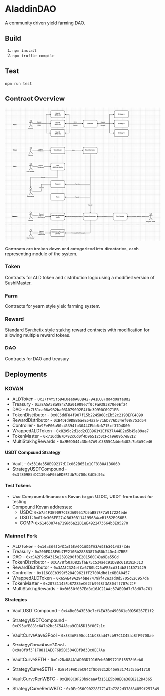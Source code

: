 # AladdinDAO
A community driven yield farming DAO.

## Build

1. `npm install`
2. `npx truffle compile`

## Test
`npm run test`

## Contract Overview

![Overview](/diagram.png)

Contracts are broken down and categorized into directories, each representing module of the system.

### Token
Contracts for ALD token and distribution logic using a modified version of SushiMaster.

### Farm
Contracts for yearn style yield farming system.

### Reward
Standard Synthetix style staking reward contracts with modification for allowing multiple reward tokens.

### DAO
Contracts for DAO and treasury

## Deployments

### KOVAN
 - ALDToken - `0x17f4f5f5D4D0eebA80B42F941DC8Fdd4d0afa8d2`
 - Treasury - `0xaEA5A58a984cA0a01909e7f0cFa9383870e0Ef24`
 - DAO - `0x7f51ca06a9B2ba03A079092E4f0c39900C0971EB`
 - TokenDistributor - `0x0C5ddF84f907f15b2245868cEb52c2193EFC4899`
 - RewardDistributor - `0xB4DEd9DBB6aeE54a2a471ED776D34ef08c753d54`
 - Controller - `0x9FeF06a50c46394fb3044CEbb6eA715cf37D4D00`
 - WrappedALDToken - `0x82D5c2d1cd2CEB96191Ef637A44D2e5b45e89ae7`
 - TokenMaster - `0x716dd67D792cCd0f4D96512c0CFca9e09b7eB212`
 - MultiStakingRewards - `0x8B0DD44c3De67A9cC3855CA4de6402d7b3A5Ce46`

#### USDT Compound Strategy
- Vault - `0x531da358B99217d1Cc062B651e1CF8338A1B6060`
- StrategyUSDTCompound - `0x3f809E5eDC139ebF05bEDE72db7b7D0d8dC5d96c`

#### Test Tokens
- Use Compound.finance on Kovan to get USDC, USDT from faucet for testing
- Compound Kovan addresses:
  - USDC: `0xb7a4F3E9097C08dA09517b5aB877F7a917224ede`
  - USDT: `0x07de306FF27a2B630B1141956844eB1552B956B5`
  - COMP: `0x61460874a7196d6a22D1eE4922473664b3E95270`

### Mainnet Fork
 - ALDToken - `0x16a66452fE2a585A0918EBF93AdB5b301f834Cdd`
 - Treasury - `0x200ED48F6b7FE210Bb28883870450b24De4d7BBE`
 - DAO - `0xc8A2F9d5A315e2398290f0E201560C40a9Ea55Cd`
 - TokenDistributor - `0xCA78f50aD825faE75C534aec91DBBc618191F313`
 - RewardDistributor - `0x3AA8C324efCa6780bC26aFB5cA314b8f1BD71429`
 - Controller - `0x116C8Eb399f3284C9621fF2700Adbd1c6B0A0457`
 - WrappedALDToken - `0x656E49A294bBe7479bf42e3ad0d5705cE2C957da`
 - TokenMaster - `0x207311457b87285eC62fb9998f3A804ff707d2CF`
 - MultiStakingRewards - `0x6d650f037EdBe16AC21AAc37AB9Dd7c78d87a761`

#### Strategies
- VaultUSDTCompound - `0x44Be0343E39c7cf4EA3Be490861e09956267E1f2`
- StrategyUSDTCompound - `0xC93afB8E8c6A7b2bc5C54A6ea9CDA5D13f007e1c`

- VaultCurveAave3Pool - `0x884AF59Dcc11bC8Bad47cb97C1C45ab8fF97D8ae`
- StrategyCurveAave3Pool - `0x9a0f9f3F1F8811AE0F6D5B0504CDfDd3Bc0EC7Aa`

- VaultCurveSETH - `0xCc2Da884A1AD03D7916Feb6DB9721Ff5578f6eA0`
- StrategyCurveSETH - `0xB745FAD3eC94Cf8D09212b45A831743C55a41710`

- VaultCurveRenWBTC - `0xCB08C9F20b9daaAf3151E5b08E0a36E8212D4365`
- StrategyCurveRenWBTC - `0xDEc956C90228B771A7b7282d378684859f257349`
